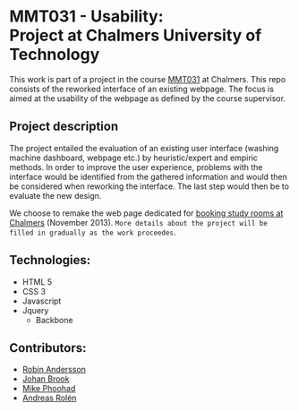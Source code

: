 # MMT031 - Usability:</br>Project at Chalmers University of Technology

This work is part of a project in the course [MMT031](https://www.student.chalmers.se/sp/course?course_id=20659) at Chalmers. This repo consists of the reworked interface of an existing webpage. The focus is aimed at the usability of the webpage as defined by the course supervisor.

## Project description

The project entailed the evaluation of an existing user interface (washing machine dashboard, webpage etc.) by heuristic/expert and empiric methods. In order to improve the user experience, problems with the interface would be identified from the gathered information and would then be considered when reworking the interface. The last step would then be to evaluate the new design.

We choose to remake the web page dedicated for [booking study rooms at Chalmers](https://se.timeedit.net/web/chalmers/db1/b1/r.html?h=t&sid=1002&id=-1) (November 2013). `More details about the project will be filled in gradually as the work proceedes`.

## Technologies:

- HTML 5
- CSS 3
- Javascript
- Jquery
    - Backbone

## Contributors:

- [Robin Andersson](https://github.com/robinandersson)
- [Johan Brook](https://github.com/johanbrook)
- [Mike Phoohad](https://github.com/Annoa)
- [Andreas Rolén](https://github.com/adderollen)

